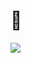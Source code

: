 # :turtle:

<a href="https://wakatime.com"><img src="https://wakatime.com/share/@e48fee3e-ead5-429e-880c-36c0316e81d5/7364279d-d01b-41ce-a725-9c0e58ab8724.png" /></a>
